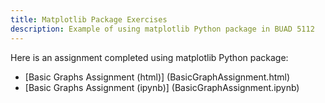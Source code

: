 ```yaml
---
title: Matplotlib Package Exercises
description: Example of using matplotlib Python package in BUAD 5112
---
```

Here is an assignment completed using matplotlib Python package:

- [Basic Graphs Assignment (html)] (BasicGraphAssignment.html)
- [Basic Graphs Assignment (ipynb)] (BasicGraphAssignment.ipynb)

